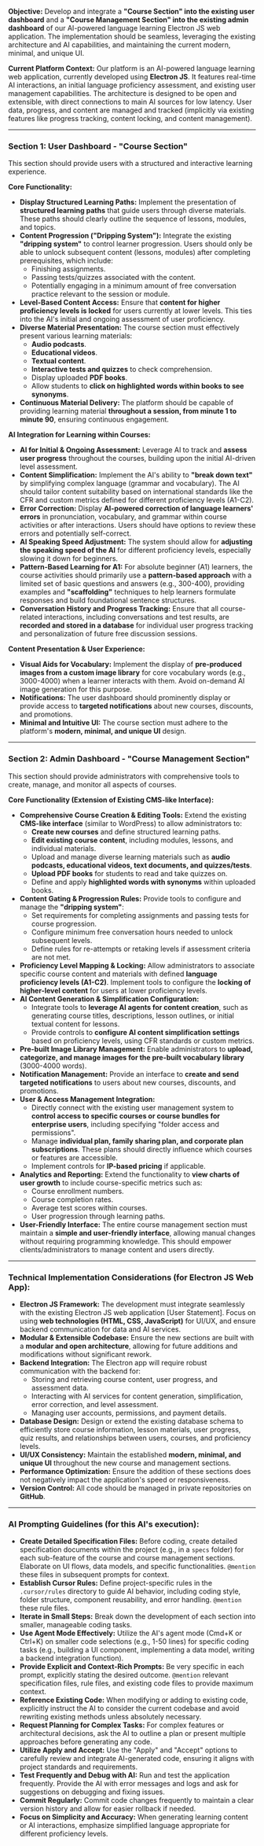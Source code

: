 **Objective:**
Develop and integrate a **"Course Section" into the existing user dashboard** and a **"Course Management Section" into the existing admin dashboard** of our AI-powered language learning Electron JS web application. The implementation should be seamless, leveraging the existing architecture and AI capabilities, and maintaining the current modern, minimal, and unique UI.

**Current Platform Context:**
Our platform is an AI-powered language learning web application, currently developed using **Electron JS**. It features real-time AI interactions, an initial language proficiency assessment, and existing user management capabilities. The architecture is designed to be open and extensible, with direct connections to main AI sources for low latency. User data, progress, and content are managed and tracked (implicitly via existing features like progress tracking, content locking, and content management).

---

### **Section 1: User Dashboard - "Course Section"**

This section should provide users with a structured and interactive learning experience.

**Core Functionality:**
*   **Display Structured Learning Paths:** Implement the presentation of **structured learning paths** that guide users through diverse materials. These paths should clearly outline the sequence of lessons, modules, and topics.
*   **Content Progression ("Dripping System"):** Integrate the existing **"dripping system"** to control learner progression. Users should only be able to unlock subsequent content (lessons, modules) after completing prerequisites, which include:
    *   Finishing assignments.
    *   Passing tests/quizzes associated with the content.
    *   Potentially engaging in a minimum amount of free conversation practice relevant to the session or module.
*   **Level-Based Content Access:** Ensure that **content for higher proficiency levels is locked** for users currently at lower levels. This ties into the AI's initial and ongoing assessment of user proficiency.
*   **Diverse Material Presentation:** The course section must effectively present various learning materials:
    *   **Audio podcasts**.
    *   **Educational videos**.
    *   **Textual content**.
    *   **Interactive tests and quizzes** to check comprehension.
    *   Display uploaded **PDF books**.
    *   Allow students to **click on highlighted words within books to see synonyms**.
*   **Continuous Material Delivery:** The platform should be capable of providing learning material **throughout a session, from minute 1 to minute 90**, ensuring continuous engagement.

**AI Integration for Learning within Courses:**
*   **AI for Initial & Ongoing Assessment:** Leverage AI to track and **assess user progress** throughout the courses, building upon the initial AI-driven level assessment.
*   **Content Simplification:** Implement the AI's ability to **"break down text"** by simplifying complex language (grammar and vocabulary). The AI should tailor content suitability based on international standards like the CFR and custom metrics defined for different proficiency levels (A1-C2).
*   **Error Correction:** Display **AI-powered correction of language learners' errors** in pronunciation, vocabulary, and grammar within course activities or after interactions. Users should have options to review these errors and potentially self-correct.
*   **AI Speaking Speed Adjustment:** The system should allow for **adjusting the speaking speed of the AI** for different proficiency levels, especially slowing it down for beginners.
*   **Pattern-Based Learning for A1:** For absolute beginner (A1) learners, the course activities should primarily use a **pattern-based approach** with a limited set of basic questions and answers (e.g., 300-400), providing examples and **"scaffolding"** techniques to help learners formulate responses and build foundational sentence structures.
*   **Conversation History and Progress Tracking:** Ensure that all course-related interactions, including conversations and test results, are **recorded and stored in a database** for individual user progress tracking and personalization of future free discussion sessions.

**Content Presentation & User Experience:**
*   **Visual Aids for Vocabulary:** Implement the display of **pre-produced images from a custom image library** for core vocabulary words (e.g., 3000-4000) when a learner interacts with them. Avoid on-demand AI image generation for this purpose.
*   **Notifications:** The user dashboard should prominently display or provide access to **targeted notifications** about new courses, discounts, and promotions.
*   **Minimal and Intuitive UI:** The course section must adhere to the platform's **modern, minimal, and unique UI** design.

---

### **Section 2: Admin Dashboard - "Course Management Section"**

This section should provide administrators with comprehensive tools to create, manage, and monitor all aspects of courses.

**Core Functionality (Extension of Existing CMS-like Interface):**
*   **Comprehensive Course Creation & Editing Tools:** Extend the existing **CMS-like interface** (similar to WordPress) to allow administrators to:
    *   **Create new courses** and define structured learning paths.
    *   **Edit existing course content**, including modules, lessons, and individual materials.
    *   Upload and manage diverse learning materials such as **audio podcasts, educational videos, text documents, and quizzes/tests**.
    *   **Upload PDF books** for students to read and take quizzes on.
    *   Define and apply **highlighted words with synonyms** within uploaded books.
*   **Content Gating & Progression Rules:** Provide tools to configure and manage the **"dripping system"**:
    *   Set requirements for completing assignments and passing tests for course progression.
    *   Configure minimum free conversation hours needed to unlock subsequent levels.
    *   Define rules for re-attempts or retaking levels if assessment criteria are not met.
*   **Proficiency Level Mapping & Locking:** Allow administrators to associate specific course content and materials with defined **language proficiency levels (A1-C2)**. Implement tools to configure the **locking of higher-level content** for users at lower proficiency levels.
*   **AI Content Generation & Simplification Configuration:**
    *   Integrate tools to **leverage AI agents for content creation**, such as generating course titles, descriptions, lesson outlines, or initial textual content for lessons.
    *   Provide controls to **configure AI content simplification settings** based on proficiency levels, using CFR standards or custom metrics.
*   **Pre-built Image Library Management:** Enable administrators to **upload, categorize, and manage images for the pre-built vocabulary library** (3000-4000 words).
*   **Notification Management:** Provide an interface to **create and send targeted notifications** to users about new courses, discounts, and promotions.
*   **User & Access Management Integration:**
    *   Directly connect with the existing user management system to **control access to specific courses or course bundles for enterprise users**, including specifying "folder access and permissions".
    *   Manage **individual plan, family sharing plan, and corporate plan subscriptions**. These plans should directly influence which courses or features are accessible.
    *   Implement controls for **IP-based pricing** if applicable.
*   **Analytics and Reporting:** Extend the functionality to **view charts of user growth** to include course-specific metrics such as:
    *   Course enrollment numbers.
    *   Course completion rates.
    *   Average test scores within courses.
    *   User progression through learning paths.
*   **User-Friendly Interface:** The entire course management section must maintain a **simple and user-friendly interface**, allowing manual changes without requiring programming knowledge. This should empower clients/administrators to manage content and users directly.

---

### **Technical Implementation Considerations (for Electron JS Web App):**

*   **Electron JS Framework:** The development must integrate seamlessly with the existing Electron JS web application [User Statement]. Focus on using **web technologies (HTML, CSS, JavaScript)** for UI/UX, and ensure backend communication for data and AI services.
*   **Modular & Extensible Codebase:** Ensure the new sections are built with a **modular and open architecture**, allowing for future additions and modifications without significant rework.
*   **Backend Integration:** The Electron app will require robust communication with the backend for:
    *   Storing and retrieving course content, user progress, and assessment data.
    *   Interacting with AI services for content generation, simplification, error correction, and level assessment.
    *   Managing user accounts, permissions, and payment details.
*   **Database Design:** Design or extend the existing database schema to efficiently store course information, lesson materials, user progress, quiz results, and relationships between users, courses, and proficiency levels.
*   **UI/UX Consistency:** Maintain the established **modern, minimal, and unique UI** throughout the new course and management sections.
*   **Performance Optimization:** Ensure the addition of these sections does not negatively impact the application's speed or responsiveness.
*   **Version Control:** All code should be managed in private repositories on **GitHub**.

---

### **AI Prompting Guidelines (for this AI's execution):**

*   **Create Detailed Specification Files:** Before coding, create detailed specification documents within the project (e.g., in a `specs` folder) for each sub-feature of the course and course management sections. Elaborate on UI flows, data models, and specific functionalities. `@mention` these files in subsequent prompts for context.
*   **Establish Cursor Rules:** Define project-specific rules in the `.cursor/rules` directory to guide AI behavior, including coding style, folder structure, component reusability, and error handling. `@mention` these rule files.
*   **Iterate in Small Steps:** Break down the development of each section into smaller, manageable coding tasks.
*   **Use Agent Mode Effectively:** Utilize the AI's agent mode (Cmd+K or Ctrl+K) on smaller code selections (e.g., 1-50 lines) for specific coding tasks (e.g., building a UI component, implementing a data model, writing a backend integration function).
*   **Provide Explicit and Context-Rich Prompts:** Be very specific in each prompt, explicitly stating the desired outcome. `@mention` relevant specification files, rule files, and existing code files to provide maximum context.
*   **Reference Existing Code:** When modifying or adding to existing code, explicitly instruct the AI to consider the current codebase and avoid rewriting existing methods unless absolutely necessary.
*   **Request Planning for Complex Tasks:** For complex features or architectural decisions, ask the AI to outline a plan or present multiple approaches before generating any code.
*   **Utilize Apply and Accept:** Use the "Apply" and "Accept" options to carefully review and integrate AI-generated code, ensuring it aligns with project standards and requirements.
*   **Test Frequently and Debug with AI:** Run and test the application frequently. Provide the AI with error messages and logs and ask for suggestions on debugging and fixing issues.
*   **Commit Regularly:** Commit code changes frequently to maintain a clear version history and allow for easier rollback if needed.
*   **Focus on Simplicity and Accuracy:** When generating learning content or AI interactions, emphasize simplified language appropriate for different proficiency levels.

